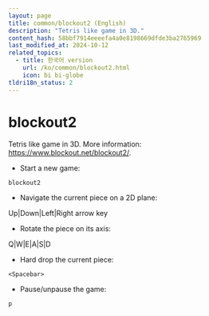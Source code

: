 ```yaml
---
layout: page
title: common/blockout2 (English)
description: "Tetris like game in 3D."
content_hash: 58bbf7914eeeefa4a0e8198669dfde3ba2765969
last_modified_at: 2024-10-12
related_topics:
  - title: 한국어 version
    url: /ko/common/blockout2.html
    icon: bi bi-globe
tldri18n_status: 2
---
```

# blockout2

Tetris like game in 3D.
More information: <https://www.blockout.net/blockout2/>.

- Start a new game:

`blockout2`

- Navigate the current piece on a 2D plane:

<span class="tldr-var badge badge-pill bg-dark-lm bg-white-dm text-white-lm text-dark-dm font-weight-bold">Up|Down|Left|Right arrow key</span>

- Rotate the piece on its axis:

<span class="tldr-var badge badge-pill bg-dark-lm bg-white-dm text-white-lm text-dark-dm font-weight-bold">Q|W|E|A|S|D</span>

- Hard drop the current piece:

`<Spacebar>`

- Pause/unpause the game:

`p`
